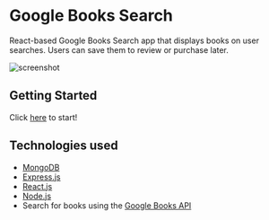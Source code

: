 # Google Books Search
React-based Google Books Search app that displays books on user searches. Users can save them to review or purchase later. 

![screenshot](client/public/images/screenshot.gif)

## Getting Started
Click <a href="https://protected-plateau-29173.herokuapp.com/">here</a> to start!

## Technologies used
 
- [MongoDB](mongodb.com)
- [Express.js](https://expressjs.com)
- [React.js](https://reactjs.org/)
- [Node.js](https://nodejs.org/en/)
- Search for books using the [Google Books API](https://developers.google.com/books/)



